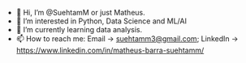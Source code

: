 - 👋 Hi, I’m @SuehtamM or just Matheus.
- 👀 I’m interested in Python, Data Science and ML/AI
- 🌱 I’m currently learning data analysis.
- 📫 How to reach me: 
Email -> suehtamm3@gmail.com;
LinkedIn -> https://www.linkedin.com/in/matheus-barra-suehtamm/


<!---
SuehtamM/SuehtamM is a ✨ special ✨ repository because its `README.md` (this file) appears on your GitHub profile.
You can click the Preview link to take a look at your changes.
--->
